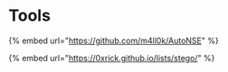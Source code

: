 # Tools

{% embed url="https://github.com/m4ll0k/AutoNSE" %}

{% embed url="https://0xrick.github.io/lists/stego/" %}



